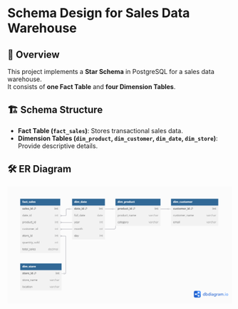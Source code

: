# Schema Design for Sales Data Warehouse

## 📌 Overview
This project implements a **Star Schema** in PostgreSQL for a sales data warehouse.  
It consists of **one Fact Table** and **four Dimension Tables**.

## 🏗️ Schema Structure
- **Fact Table (`fact_sales`)**: Stores transactional sales data.
- **Dimension Tables (`dim_product`, `dim_customer`, `dim_date`, `dim_store`)**: Provide descriptive details.

## 🛠️ ER Diagram
![ER Diagram](../images/er_diagram.png)
 
